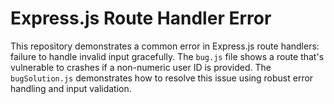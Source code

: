 # Express.js Route Handler Error

This repository demonstrates a common error in Express.js route handlers:  failure to handle invalid input gracefully.  The `bug.js` file shows a route that's vulnerable to crashes if a non-numeric user ID is provided. The `bugSolution.js` demonstrates how to resolve this issue using robust error handling and input validation.